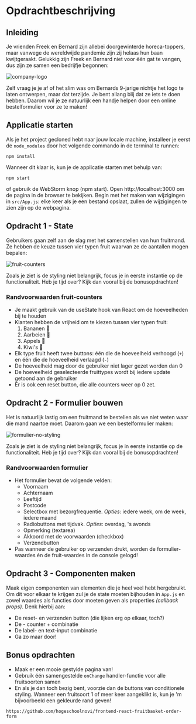 # Opdrachtbeschrijving

## Inleiding
Je vrienden Freek en Bernard zijn allebei doorgewinterde horeca-toppers, maar vanwege de wereldwijde pandemie zijn zij helaas hun baan kwijtgeraakt. Gelukkig zijn Freek en Bernard niet voor één gat te vangen, dus zijn ze samen een bedrijfje begonnen:

![company-logo](./src/assets/screenshot-logo.png)

Zelf vraag je je af of het slim was om Bernards 9-jarige nichtje het logo te laten ontwerpen, maar dat terzijde. Je bent allang blij dat ze iets te doen hebben. Daarom wil je ze natuurlijk een handje helpen door een online bestelformulier voor ze te maken!

## Applicatie starten
Als je het project gecloned hebt naar jouw locale machine, installeer je eerst de `node_modules` door het volgende commando in de terminal te runnen:

`npm install`

Wanneer dit klaar is, kun je de applicatie starten met behulp van:

`npm start`

of gebruik de WebStorm knop (npm start). Open http://localhost:3000 om de pagina in de browser te bekijken. Begin met het maken van wijzigingen in `src/App.js`: elke keer als je een bestand opslaat, zullen de wijzigingen te zien zijn op de webpagina.

## Opdracht 1 - State
Gebruikers gaan zelf aan de slag met het samenstellen van hun fruitmand. Ze hebben de keuze tussen vier typen fruit waarvan ze de aantallen mogen bepalen:

![fruit-counters](./src/assets/screenshot-fruit-counters.png)

Zoals je ziet is de styling niet belangrijk, focus je in eerste instantie op de functionaliteit. Heb je tijd over? Kijk dan vooral bij de bonusopdrachten!

### Randvoorwaarden fruit-counters
* Je maakt gebruik van de useState hook van React om de hoeveelheden bij te houden
* Klanten hebben de vrijheid om te kiezen tussen vier typen fruit:
  1. Bananen 🍌
  2. Aarbeien 🍓
  3. Appels 🍏
  4. Kiwi's 🥝
* Elk type fruit heeft twee buttons: één die de hoeveelheid verhoogd (`+`) en één die de hoeveelheid verlaagd (`-`)
* De hoeveelheid mag door de gebruiker niet lager gezet worden dan 0
* De hoeveelheid geselecteerde fruittypes wordt bij iedere update getoond aan de gebruiker
* Er is ook een reset button, die alle counters weer op 0 zet.

## Opdracht 2 - Formulier bouwen
Het is natuurlijk lastig om een fruitmand te bestellen als we niet weten waar die mand naartoe moet. Daarom gaan we een bestelformulier maken:

![formulier-no-styling](./src/assets/screenshot-form.png)

Zoals je ziet is de styling niet belangrijk, focus je in eerste instantie op de functionaliteit. Heb je tijd over? Kijk dan vooral bij de bonusopdrachten!

### Randvoorwaarden formulier
* Het formulier bevat de volgende velden:
  * Voornaam
  * Achternaam
  * Leeftijd
  * Postcode
  * Selectbox met bezorgfrequentie. _Opties_: iedere week, om de week, iedere maand
  * Radiobuttons met tijdvak. _Opties_: overdag, 's avonds
  * Opmerking (textarea)
  * Akkoord met de voorwaarden (checkbox)
  * Verzendbutton
* Pas wanneer de gebruiker op verzenden drukt, worden de formulier-waardes én de fruit-waardes in de console gelogd!

## Opdracht 3 - Componenten maken
Maak eigen componenten van elementen die je heel veel hebt hergebruikt. Om dit voor elkaar te krijgen zul je de state moeten bijhouden in `App.js` en zowel waardes als functies door moeten geven als properties _(callback props)_. Denk hierbij aan:
* De reset- en verzenden button (die lijken erg op elkaar, toch?)
* De - counter + combinatie
* De label- en text-input combinatie
* Ga zo maar door!

## Bonus opdrachten
* Maak er een mooie gestylde pagina van!
* Gebruik één samengestelde `onChange` handler-functie voor alle fruitsoorten samen
* En als je dan toch bezig bent, voorzie dan de buttons van conditionele styling. Wanneer een fruitsoort 1 of meer keer aangeklikt is, kun je 'm bijvoorbeeld een gekleurde rand geven!

`https://github.com/hogeschoolnovi/frontend-react-fruitbasket-order-form`